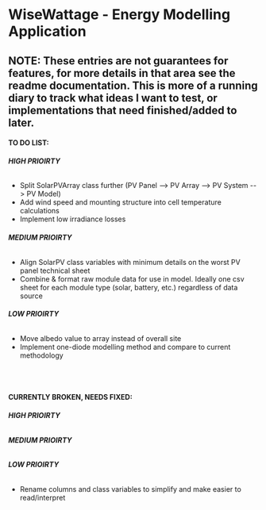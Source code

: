 # WiseWattage - Energy Modelling Application

## **NOTE:** These entries are not guarantees for features, for more details in that area see the readme documentation. This is more of a running diary to track what ideas I want to test, or implementations that need finished/added to later. 


#### **TO DO LIST:**
###### **HIGH PRIOIRTY**
- Split SolarPVArray class further (PV Panel --> PV Array --> PV System --> PV Model)
- Add wind speed and mounting structure into cell temperature calculations
- Implement low irradiance losses

###### **MEDIUM PRIOIRTY**
- Align SolarPV class variables with minimum details on the worst PV panel technical sheet
- Combine & format raw module data for use in model. Ideally one csv sheet for each module type (solar, battery, etc.) regardless of data source

###### **LOW PRIOIRTY**
- Move albedo value to array instead of overall site
- Implement one-diode modelling method and compare to current methodology


<br><br>

#### **CURRENTLY BROKEN, NEEDS FIXED:**
###### **HIGH PRIOIRTY**


###### **MEDIUM PRIOIRTY**


###### **LOW PRIOIRTY**
- Rename columns and class variables to simplify and make easier to read/interpret
